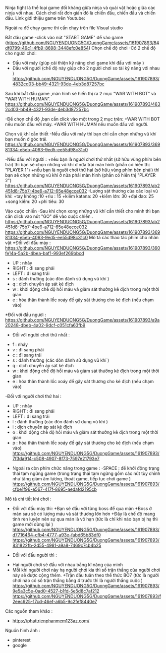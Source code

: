 Ninja fight là thể loại game đối kháng giữa ninja và quái vật hoặc giữa các ninja với nhau. Cách chơi rất đơn giản đó là chiến đấu, chiến đấu và chiến đấu.
Link giới thiệu game trên Youtube:

Ngoài ra để chạy game thì cần chạy trên file Visual studio

Bắt đầu game
-click vào nút "START GAME" để vào game
(https://github.com/NGUYENDUONG5G/DuongGame/assets/161907893/84df0799-49c1-4fb9-8698-3448efc0e854)
Chọn chế độ chơi 
-Có 2 chế độ cho người chơi:
+ Đấu với máy (giúp cải thiện kỹ năng chơi game khi đấu với máy )
+ Đấu với người (chế độ này giúp cho 2 người chơi so tài kỹ năng với nhau )
https://github.com/NGUYENDUONG5G/DuongGame/assets/161907893/4832cd03-bb49-4321-93de-4eb3d87257bc


Sau khi bắt đầu game ,màn hình sẽ hiển thị ra 2 mục "WAR WITH BOT" và "WAR WITH HUMAN".
https://github.com/NGUYENDUONG5G/DuongGame/assets/161907893/4832cd03-bb49-4321-93de-4eb3d87257bc

-Để chọn chế độ ,bạn cần click vào một trong 2 mục trên:
+WAR WITH BOT nếu muốn đấu với máy.
+WAR WITH HUMAN nếu muốn đấu với người.

Chọn vũ khí cần thiết 
-Nếu đấu với máy thì bạn chỉ cần chọn những vũ khí bạn muốn ở góc trái.
https://github.com/NGUYENDUONG5G/DuongGame/assets/161907893/36981334-e5eb-4093-9ed5-ee55d98c31c0

-Nếu đấu với người :
+nếu bạn là người chơi thứ nhất (sở hữu vùng phím bên trái) thì bạn sẽ chọn những vũ khí ở nửa trái màn hình (phần có hiển thị "PLAYER 1")
+nếu bạn là người chơi thứ hai (sở hữu vùng phím bên phải) thì bạn sẽ chọn những vũ khí ở nửa phải màn hình (phần có hiển thị "PLAYER 2")
https://github.com/NGUYENDUONG5G/DuongGame/assets/161907893/ab2451d8-75b7-4be9-a712-65e48ecce032
-Lượng sát thương của các loại vũ khí:
+tay không :10
+rìu : 15
+kiếm katana: 20
+kiếm lớn: 30
+đại đao: 25
+song kiếm: 20
+phi tiêu: 30

Vào cuộc chiến
-Sau khi chọn xong những vũ khí cần thiết cho mình thì bạn cần click vào nút "GO" để vào cuộc chiến .
https://github.com/NGUYENDUONG5G/DuongGame/assets/161907893/ab2451d8-75b7-4be9-a712-65e48ecce032
https://github.com/NGUYENDUONG5G/DuongGame/assets/161907893/36981334-e5eb-4093-9ed5-ee55d98c31c0
Mô tả các thao tác phím cho nhân vật
*Đối với đấu máy :
https://github.com/NGUYENDUONG5G/DuongGame/assets/161907893/390fe14a-5a2b-4bea-baf1-993ef269bbcd

+ UP : nhảy
+ RIGHT : đi sang phải
+ LEFT  : đi sang trái
+ s : đánh thường (các đòn đánh sử dụng vũ khí )
+ q : dịch chuyển áp sát kẻ địch
+ w : khởi động chế độ hồi máu và giảm sát thưởng kẻ địch trong một thời gian
+ e : hóa thân thành lốc xoáy để gây sát thương cho kẻ địch (nếu chạm vào)

*Đối với đấu người :
https://github.com/NGUYENDUONG5G/DuongGame/assets/161907893/a9a20248-dbeb-4a02-9dcf-c051cfa63fb9


- Đối với người chơi thứ nhất :
+ f : nhảy
+ v : đi sang phải
+ c  : đi sang trái
+ s : đánh thường (các đòn đánh sử dụng vũ khí )
+ q : dịch chuyển áp sát kẻ địch
+ w : khởi động chế độ hồi máu và giảm sát thưởng kẻ địch trong một thời gian
+ e : hóa thân thành lốc xoáy để gây sát thương cho kẻ địch (nếu chạm vào)

-Đối với người chơi thứ hai :
+ UP : nhảy
+ RIGHT : đi sang phải
+ LEFT  : đi sang trái
+ l : đánh thường (các đòn đánh sử dụng vũ khí )
+ i : dịch chuyển áp sát kẻ địch
+ o : khởi động chế độ hồi máu và giảm sát thưởng kẻ địch trong một thời gian
+ p : hóa thân thành lốc xoáy để gây sát thương cho kẻ địch (nếu chạm vào)
https://github.com/NGUYENDUONG5G/DuongGame/assets/161907893/7f3da914-c508-4907-8f73-7597e21793e7

* Ngoài ra còn phím chức năng trong game :
-SPACE : để khởi động trạng thái tạm ngừng game (trong trạng thái tạm ngừng gồm các nút tùy chỉnh như tăng giảm âm lượng, thoát game, tiếp tục chơi game )
https://github.com/NGUYENDUONG5G/DuongGame/assets/161907893/cfbe1f96-e567-417f-8695-aedafd2195cb



Mô tả chi tiết khi chơi :
- Đối với đấu máy thì: 
+Bạn sẽ đấu với từng boss để qua màn 
+Boss ở màn sau sẽ có lượng máu và sát thương lớn hơn 
+Đây là chế độ mang tính rèn luyện nên sự qua màn là vô hạn (tức là chỉ khi nào bạn bị hạ thì game mới dừng lại )
https://github.com/NGUYENDUONG5G/DuongGame/assets/161907893/d7716464-cfb4-4777-a93e-fabd65b83df0
https://github.com/NGUYENDUONG5G/DuongGame/assets/161907893/831822fb-2d55-4981-a9a8-7469c7cb4b25

- Đối với đấu người thì :
+ Hai người chơi sẽ đấu với  nhau bằng kĩ năng của mình
+ Mỗi khi người chơi này hạ người chơi kia thì số trận thắng của người chơi này sẽ được cộng thêm.
+Trận đấu tuân theo thể thức BO7 (tức là người chơi nào có số trận thắng bằng 4 trước thì là người thắng cuộc )
https://github.com/NGUYENDUONG5G/DuongGame/assets/161907893/9e5a3c5e-0ad0-4527-b1fd-5e5d8c7af212
https://github.com/NGUYENDUONG5G/DuongGame/assets/161907893/f2eec925-17cd-46ef-a6b5-9c2fef8440e7

Các nguồn tham khảo :
- https://phattrienphanmem123az.com/

Nguồn hình ảnh :
- pinterest
- google

